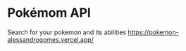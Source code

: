 # Pokémom API 

Search for your pokemon and its abilities
https://pokemon-alessandrogomes.vercel.app/
